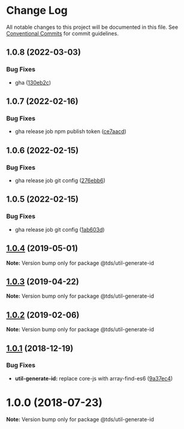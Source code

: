 # Change Log

All notable changes to this project will be documented in this file.
See [Conventional Commits](https://conventionalcommits.org) for commit guidelines.

## 1.0.8 (2022-03-03)


### Bug Fixes

* gha ([130eb2c](https://github.com/telus/tds-core/commit/130eb2c26bedb447c7d3e2d0c1727ffd0ea41a41))





## 1.0.7 (2022-02-16)


### Bug Fixes

* gha release job npm publish token ([ce7aacd](https://github.com/telus/tds-core-test/commit/ce7aacdd77e54c4f8e48eb31d0c05dc804530324))





## 1.0.6 (2022-02-15)


### Bug Fixes

* gha release job git config ([276ebb6](https://github.com/telus/tds-core-test/commit/276ebb6968a0b56c9b87c178f6895a60ae108e71))





## 1.0.5 (2022-02-15)


### Bug Fixes

* gha release job git config ([1ab603d](https://github.com/telus/tds-core-test/commit/1ab603d68c36219b0711fc353bc2515b64712ca9))





## [1.0.4](https://github.com/telus/tds-core/compare/@tds/util-generate-id@1.0.2...@tds/util-generate-id@1.0.4) (2019-05-01)

**Note:** Version bump only for package @tds/util-generate-id





## [1.0.3](https://github.com/telus/tds-core/compare/@tds/util-generate-id@1.0.2...@tds/util-generate-id@1.0.3) (2019-04-22)

**Note:** Version bump only for package @tds/util-generate-id





## [1.0.2](https://github.com/telus/tds-core/compare/@tds/util-generate-id@1.0.1...@tds/util-generate-id@1.0.2) (2019-02-06)

**Note:** Version bump only for package @tds/util-generate-id





<a name="1.0.1"></a>
## [1.0.1](https://github.com/telus/tds-core/compare/@tds/util-generate-id@1.0.0...@tds/util-generate-id@1.0.1) (2018-12-19)


### Bug Fixes

* **util-generate-id:** replace core-js with array-find-es6 ([9a37ec4](https://github.com/telus/tds-core/commit/9a37ec4))




<a name="1.0.0"></a>
# 1.0.0 (2018-07-23)




**Note:** Version bump only for package @tds/util-generate-id
